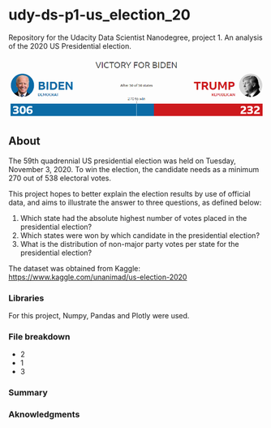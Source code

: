 # udy-ds-p1-us_election_20
Repository for the Udacity Data Scientist Nanodegree, project 1. An analysis of the 2020 US Presidential election.

![Header](us-election-header.png)

## About 
The 59th quadrennial US presidential election was held on Tuesday, November 3, 2020. To win the election, the candidate needs as a minimum 270 out of 538 electoral votes. 

This project hopes to better explain the election results by use of official data, and aims to illustrate the answer to three questions, as defined below:

1. Which state had the absolute highest number of votes placed in the presidential election?
2. Which states were won by which candidate in the presidential election? 
3. What is the distribution of non-major party votes per state for the presidential election?

The dataset was obtained from Kaggle: https://www.kaggle.com/unanimad/us-election-2020

### Libraries

For this project, Numpy, Pandas and Plotly were used.

### File breakdown 

* 2
* 1
* 3

### Summary

### Aknowledgments

